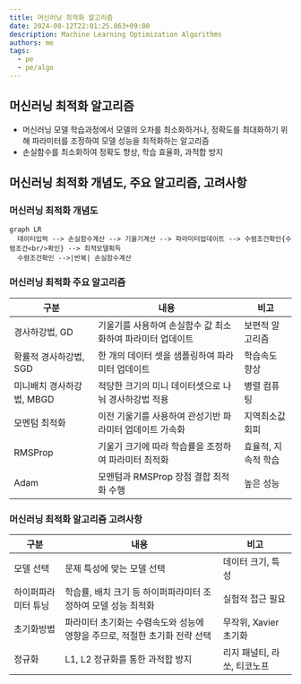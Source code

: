 ```yaml
---
title: 머신러닝 최적화 알고리즘
date: 2024-08-12T22:01:25.863+09:00
description: Machine Learning Optimization Algorithms
authors: me
tags:
  - pe
  - pe/algo
---
```


## 머신러닝 최적화 알고리즘

- 머신러닝 모델 학습과정에서 모델의 오차를 최소화하거나, 정확도를 최대화하기 위해 파라미터를 조정하여 모델 성능을 최적화하는 알고리즘
- 손실함수를 최소화하여 정확도 향상, 학습 효율화, 과적합 방지

## 머신러닝 최적화 개념도, 주요 알고리즘, 고려사항

### 머신러닝 최적화 개념도

```mermaid
graph LR
  데이터입력 --> 손실함수계산 --> 기울기계산 --> 파라미터업데이트 --> 수렴조건확인{수렴조건<br/>확인} --> 최적모델획득
  수렴조건확인 -->|반복| 손실함수계산
```

### 머신러닝 최적화 주요 알고리즘

| 구분 | 내용 | 비고 |
| --- | --- | --- |
| 경사하강법, GD | 기울기를 사용하여 손실함수 값 최소화하여 파라미터 업데이트 | 보편적 알고리즘 |
| 확률적 경사하강법, SGD | 한 개의 데이터 셋을 샘플링하여 파라미터 업데이트 | 학습속도 향상 |
| 미니배치 경사하강법, MBGD | 적당한 크기의 미니 데이터셋으로 나눠 경사하강법 적용 | 병렬 컴퓨팅 |
| 모멘텀 최적화 | 이전 기울기를 사용하여 관성기반 파라미터 업데이트 가속화 | 지역최소값 회피 |
| RMSProp | 기울기 크기에 따라 학습률을 조정하여 파라미터 최적화 | 효율적, 지속적 학습 |
| Adam | 모멘텀과 RMSProp 장점 결합 최적화 수행 | 높은 성능 |

### 머신러닝 최적화 알고리즘 고려사항

| 구분 | 내용 | 비고 |
| --- | --- | --- |
| 모델 선택 | 문제 특성에 맞는 모델 선택 | 데이터 크기, 특성 |
| 하이퍼파라미터 튜닝 | 학습률, 배치 크기 등 하이퍼파라미터 조정하여 모델 성능 최적화 | 실험적 접근 필요 |
| 초기화방법 | 파라미터 초기화는 수렴속도와 성능에 영향을 주므로, 적절한 초기화 전략 선택 | 무작위, Xavier 초기화 |
| 정규화 | L1, L2 정규화를 통한 과적합 방지 | 리지 패널티, 라쏘, 티코노프 |
